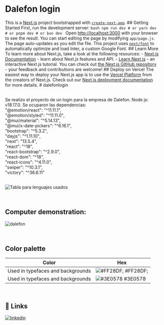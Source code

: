 # Dalefon login

This is a [Next.js](https://nextjs.org/) project bootstrapped with [`create-next-app`](https://github.com/vercel/next.js/tree/canary/packages/create-next-app). ## Getting Started First, run the development server: ```bash npm run dev # or yarn dev # or pnpm dev # or bun dev ``` Open [http://localhost:3000](http://localhost:3000) with your browser to see the result. You can start editing the page by modifying `app/page.js`. The page auto-updates as you edit the file. This project uses [`next/font`](https://nextjs.org/docs/basic-features/font-optimization) to automatically optimize and load Inter, a custom Google Font. ## Learn More To learn more about Next.js, take a look at the following resources: - [Next.js Documentation](https://nextjs.org/docs) - learn about Next.js features and API. - [Learn Next.js](https://nextjs.org/learn) - an interactive Next.js tutorial. You can check out [the Next.js GitHub repository](https://github.com/vercel/next.js/) - your feedback and contributions are welcome! ## Deploy on Vercel The easiest way to deploy your Next.js app is to use the [Vercel Platform](https://vercel.com/new?utm_medium=default-template&filter=next.js&utm_source=create-next-app&utm_campaign=create-next-app-readme) from the creators of Next.js. Check out our [Next.js deployment documentation](https://nextjs.org/docs/deployment) for more details. # dalefonlogin

</br>
Se realizo el proyecto de un login para la empresa de Dalefon. 
Node js: v18.17.0.
Se ocuparon las dependencias:
    </br>"@emotion/react": "^11.11.1",
    </br>"@emotion/styled": "^11.11.0",
    </br>"@mui/material": "^5.14.13",
    </br>"@mui/x-date-pickers": "^6.16.1",
    </br>"bootstrap": "^5.3.2",
    </br>"dayjs": "^1.11.10",
    </br>"next": "13.5.4",
    </br>"react": "^18",
    </br>"react-bootstrap": "^2.9.0",
    </br>"react-dom": "^18",
    </br>"react-icons": "^4.11.0",
    </br>"swiper": "^10.3.1",
    </br>"victory": "^36.6.11"

</br>
</br>

![Tabla para lenguajes usados](https://github.com/rjla-developer/dalefonlogin/assets/83847147/4eda010a-093b-400b-b6db-5f8a6ea7a00f)




</br>

## Computer demonstration:
![dalefon](https://github.com/rjla-developer/dalefonlogin/assets/83847147/c9c842b6-3769-4a92-b917-37417a69f758)



</br>


## Color palette

| Color             | Hex                                                                |
| ----------------- | ------------------------------------------------------------------ |
| Used in typefaces and backgrounds | ![#FF28DF;](https://via.placeholder.com/10/FF28DF?text=+) #FF28DF; |
| Used in typefaces and backgrounds | ![#3E0578](https://via.placeholder.com/10/3E0578?text=+) #3E0578 |

</br>

## 🔗 Links

[![linkedin](https://img.shields.io/badge/linkedin-0A66C2?style=for-the-badge&logo=linkedin&logoColor=white)](https://www.linkedin.com/in/rjla-developer/)
